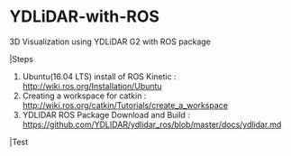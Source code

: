 # YDLiDAR-with-ROS
3D Visualization using YDLiDAR G2 with ROS package


|Steps
1. Ubuntu(16.04 LTS) install of ROS Kinetic : http://wiki.ros.org/Installation/Ubuntu 
2. Creating a workspace for catkin : http://wiki.ros.org/catkin/Tutorials/create_a_workspace
3. YDLIDAR ROS Package Download and Build : https://github.com/YDLIDAR/ydlidar_ros/blob/master/docs/ydlidar.md 


|Test


